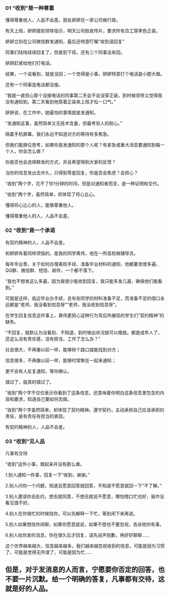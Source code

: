 ### 01 “收到”是一种尊重

懂得尊重他人，人品不会差。朋友妍妍在一家公司做行政。

有天上班，妍妍接到领导指示，明天公司拍宣传片，要求所有员工穿黑色正装。

妍妍立刻在公司微信群发通知，最后还特意叮嘱“收到请回复”

同事们陆陆续续回复了，但直到下班，还有三个同事没有回。

妍妍赶紧给他们打电话。

结果，一个说看到，就是没回；一个觉得是小事，妍妍特意打个电话是小题大做。

还有一个同事连电话都没接。

“我就一直担心那个没接电话的同事第二天会不会没穿正装，到时候领导又觉得我没有通知到，第二天看到他穿着正装来上班才松一口气。”

妍妍说，在工作中，她最怕的事情就是发通知。

“发通知这事，虽然简单又无技术含量，但最考验人的耐心。”

隔着手机屏幕，我们永远不知道对方的等待有多焦急。

但我们能换位思考，如果你是发通知的那个人呢？有紧急或重大消息要通知到每一个人，你会怎么做？

你是否也会选择群发的方式，并且希望得到大家的反馈？

当你的信息发出去许久，只得到零星回复，你是否会焦虑？会担心？

“收到”两个字，花不了你1分钟的时间，但是对通知者而言，是一种证明和交代。

“收到”两个字，虽然简单，却体现了将心比心。

懂得将心比心的人，能够尊重他人。

懂得尊重他人的人，人品不会差。

### 02 “收到”是一个承诺

有契约精神的人，人品不会差。

和妍妍有着同样烦恼的，是我的同学黄伟，他在一所高校做辅导员。

每年毕业季，关于如何办理离校手续、准备毕业材料的通知，他都要发很多遍，QQ群、微信群、短信、邮件，一个都不落下。

“我也不想发这么多遍，因为我很少能收到回复，我只能多发几遍，确保他们能看到。”

可就是这样，临近毕业办手续，总有些同学的材料准备不足，而准备不足的借口永远都是“老师，我没看到信息呀”“老师，我没收到信息呀”。

在学生回复信息这件事上，黄伟更担心这种行为背后所展现的学生们“契约精神”的缺失。

“不回复，就默认为没看到、不知道，到时候出状况就可以推脱。都是成年人了，还这么没有责任感，没有担当，工作了怎么办？”

社会很大，不再像以前一样，能够转个路口就能找到对方；

信息很多，不再像以前一样，能够时常聚在一起来通知；

更不会有人反复通知，等你确认。

错过了，就真的错过了。

“收到”两个字不仅仅表示你看到了这条信息，还意味着你明白这条信息里包含的内容和要求，知道自己要如何去做。

“收到”两个字虽然简单，却体现了契约精神。遵守契约，主动承担自己应该承担的责任，是有责任有担当的表现。

有契约精神的人，人品不会差。

### 03 “收到”见人品

凡事有交待

“收到”这件小事，做起来并没有那么难。

1.别人通知一件事，回复一下“收到，谢谢。”

2.别人问你一个问题，知道且愿意回答就回答，不知道不愿意就回一下“不了解。”

3.别人邀请你去赴约，想去就同意，不想去就说不愿意，哪怕借口忙也好，装作没看见很不好。

4.别人在你很忙的时候找你，可以先解释一下忙，等到闲下来再说。 

5.别人如果想找你闲聊，如果你愿意就说，如果不想也不要忽视，告诉他你有事。

6.别人给你发的消息，你在很久后才回复，请先说声抱歉，再好好聊聊……

这个世界越来越大，信息越来越多。我们越来越忽视收到的信息，可能是因为习惯了，可能是觉得无所谓了，可能是因为忙……

## 但是，对于发消息的人而言，宁愿要你否定的回答，也不要一片沉默。给一个明确的答复，凡事都有交待，这就是好的人品。
